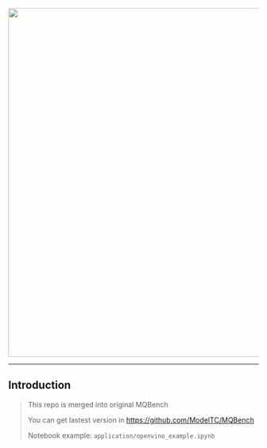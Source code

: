 <div align="center">
  <img src="resources/logo.png" width="700"/>

</div>

------------

## Introduction

> This repo is merged into original MQBench
>
> You can get lastest version in https://github.com/ModelTC/MQBench
>
> Notebook example: `application/openvino_example.ipynb`
